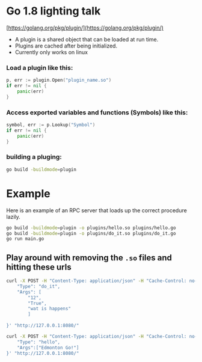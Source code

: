 Go 1.8 lighting talk
====================
[https://golang.org/pkg/plugin/](https://golang.org/pkg/plugin/)

- A plugin is a shared object that can be loaded at run time.
- Plugins are cached after being initialized.
- Currently only works on linux

### Load a plugin like this:
```go
p, err := plugin.Open("plugin_name.so")
if err != nil {
	panic(err)
}
```

### Access exported variables and functions (Symbols) like this:
```go
symbol, err := p.Lookup("Symbol")
if err != nil {
	panic(err)
}
```

### building a pluging:
```bash
go build -buildmode=plugin
```

Example
=======
Here is an example of an RPC server that loads up the correct procedure lazily.


```bash
go build -buildmode=plugin -o plugins/hello.so plugins/hello.go
go build -buildmode=plugin -o plugins/do_it.so plugins/do_it.go
go run main.go
```

## Play around with removing the `.so` files and hitting these urls

```bash
curl -X POST -H "Content-Type: application/json" -H "Cache-Control: no-cache" -H "Postman-Token: 8c453945-6848-cf8c-4b27-eac133b10c3c" -d '{
	"Type": "do_it",
	"Args": [
		"12",
		"True",
		"wat is happens"
		]
	
}' "http://127.0.0.1:8080/"
```

```bash
curl -X POST -H "Content-Type: application/json" -H "Cache-Control: no-cache" -H "Postman-Token: 0e968e38-6fcb-3ab0-095d-d0d948befe91" -d '{
	"Type": "hello",
	"Args":["Edmonton Go!"]
}' "http://127.0.0.1:8080/"
```
